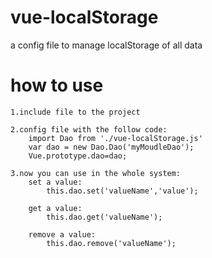 # vue-localStorage
  a config file to manage localStorage of all data

# how to use
	1.include file to the project

	2.config file with the follow code:
		import Dao from './vue-localStorage.js'
		var dao = new Dao.Dao('myMoudleDao');
		Vue.prototype.dao=dao;
	
	3.now you can use in the whole system:
		set a value:
			this.dao.set('valueName','value');

		get a value:
			this.dao.get('valueName');

		remove a value:
			this.dao.remove('valueName');
